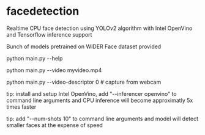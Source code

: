 # facedetection
Realtime CPU face detection using YOLOv2 algorithm with Intel OpenVino and Tensorflow inference support

Bunch of models pretrained on WIDER Face dataset provided

python main.py --help

python main.py --video myvideo.mp4

python main.py --video-descriptor 0 # capture from webcam

tip: install and setup Intel OpenVino, add "--inferencer openvino" to command line arguments and CPU inference will become approximatly 5x times faster

tip: add "--num-shots 10" to command line arguments and model will detect smaller faces at the expense of speed
